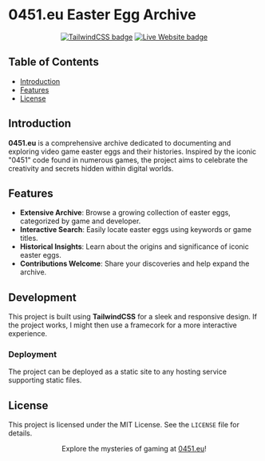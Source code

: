 # 0451.eu Easter Egg Archive

<!-- <p align="center"><img alt="Banner" title="0451.eu Banner" src="https://0451.eu/assets/banner.png"></p> -->

<p align="center">
    <a href="https://tailwindcss.com/" target="_blank"><img alt="TailwindCSS badge" title="Built with TailwindCSS!" src="https://img.shields.io/badge/-TailwindCSS-38B2AC?style=for-the-badge&logo=tailwindcss&logoColor=white"/></a>
    <a href="https://0451.eu" target="_blank"><img alt="Live Website badge" title="Explore the Archive!" src="https://img.shields.io/badge/Visit-0451.eu-233056?style=for-the-badge"/></a>
</p>

## Table of Contents

- [Introduction](#introduction)
- [Features](#features)
- [License](#license)

## Introduction

**0451.eu** is a comprehensive archive dedicated to documenting and exploring video game easter eggs and their histories. Inspired by the iconic "0451" code found in numerous games, the project aims to celebrate the creativity and secrets hidden within digital worlds.  

## Features

- **Extensive Archive**: Browse a growing collection of easter eggs, categorized by game and developer.  
- **Interactive Search**: Easily locate easter eggs using keywords or game titles.  
- **Historical Insights**: Learn about the origins and significance of iconic easter eggs.  
- **Contributions Welcome**: Share your discoveries and help expand the archive.  

## Development

This project is built using **TailwindCSS** for a sleek and responsive design. If the project works, I might then use a framecork for a more interactive experience.  

### Deployment  
The project can be deployed as a static site to any hosting service supporting static files.  

## License

This project is licensed under the MIT License. See the `LICENSE` file for details.  

<p align="center">Explore the mysteries of gaming at <a href="https://0451.eu">0451.eu</a>!</p>
